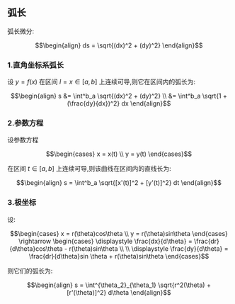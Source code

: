 ## 弧长

弧长微分:

$$\begin{align}
    ds = \sqrt{(dx)^2 + (dy)^2}
\end{align}$$

### 1.直角坐标系弧长
设 $y =f(x)$ 在区间 $I = { x \in [a,b]}$ 上连续可导,则它在区间内的弧长为:

$$\begin{align}
    s &= \int^b_a \sqrt{(dx)^2 + (dy)^2} \\
    &= \int^b_a \sqrt{1 + (\frac{dy}{dx})^2} dx
\end{align}$$

### 2.参数方程
设参数方程

$$\begin{cases}
    x = x(t) \\
    y = y(t)
\end{cases}$$

在区间 $t \in [a,b]$ 上连续可导,则该曲线在区间内的直线长为:

$$\begin{align}
    s = \int^b_a \sqrt{[x'(t)]^2 + [y'(t)]^2} dt
\end{align}$$

### 3.极坐标
设:

$$\begin{cases}
    x = r(\theta)cos\theta \\
    y = r(\theta)sin\theta
\end{cases} \rightarrow \begin{cases}
    \displaystyle \frac{dx}{d\theta} = \frac{dr}{d\theta}cos\theta - r(\theta)sin\theta  \\ \\
    \displaystyle \frac{dy}{d\theta} = \frac{dr}{d\theta}sin \theta + r(\theta)sin\theta
\end{cases}$$

则它们的弧长为:

$$\begin{align}
    s = \int^{\theta_2}_{\theta_1} \sqrt{r^2(\theta) + [r'(\theta)]^2} d\theta
\end{align}$$



